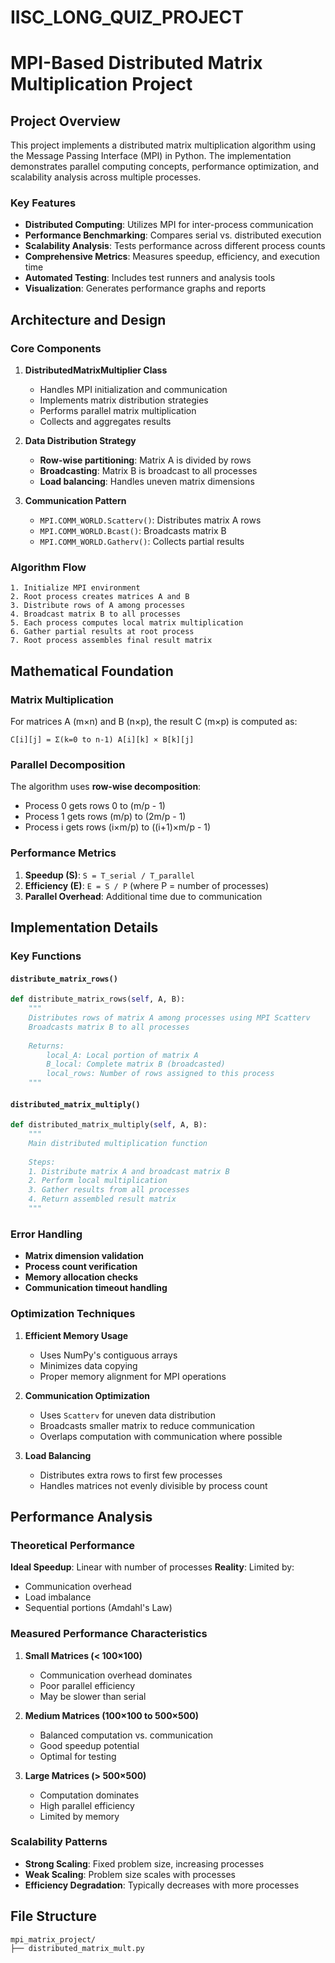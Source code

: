 # IISC_LONG_QUIZ_PROJECT

# MPI-Based Distributed Matrix Multiplication Project

## Project Overview

This project implements a distributed matrix multiplication algorithm using the Message Passing Interface (MPI) in Python. The implementation demonstrates parallel computing concepts, performance optimization, and scalability analysis across multiple processes.

### Key Features

- **Distributed Computing**: Utilizes MPI for inter-process communication
- **Performance Benchmarking**: Compares serial vs. distributed execution
- **Scalability Analysis**: Tests performance across different process counts
- **Comprehensive Metrics**: Measures speedup, efficiency, and execution time
- **Automated Testing**: Includes test runners and analysis tools
- **Visualization**: Generates performance graphs and reports

## Architecture and Design

### Core Components

1. **DistributedMatrixMultiplier Class**
   - Handles MPI initialization and communication
   - Implements matrix distribution strategies
   - Performs parallel matrix multiplication
   - Collects and aggregates results

2. **Data Distribution Strategy**
   - **Row-wise partitioning**: Matrix A is divided by rows
   - **Broadcasting**: Matrix B is broadcast to all processes
   - **Load balancing**: Handles uneven matrix dimensions

3. **Communication Pattern**
   - `MPI.COMM_WORLD.Scatterv()`: Distributes matrix A rows
   - `MPI.COMM_WORLD.Bcast()`: Broadcasts matrix B
   - `MPI.COMM_WORLD.Gatherv()`: Collects partial results

### Algorithm Flow

```
1. Initialize MPI environment
2. Root process creates matrices A and B
3. Distribute rows of A among processes
4. Broadcast matrix B to all processes
5. Each process computes local matrix multiplication
6. Gather partial results at root process
7. Root process assembles final result matrix
```

## Mathematical Foundation

### Matrix Multiplication

For matrices A (m×n) and B (n×p), the result C (m×p) is computed as:

```
C[i][j] = Σ(k=0 to n-1) A[i][k] × B[k][j]
```

### Parallel Decomposition

The algorithm uses **row-wise decomposition**:
- Process 0 gets rows 0 to (m/p - 1)
- Process 1 gets rows (m/p) to (2m/p - 1)
- Process i gets rows (i×m/p) to ((i+1)×m/p - 1)

### Performance Metrics

1. **Speedup (S)**: `S = T_serial / T_parallel`
2. **Efficiency (E)**: `E = S / P` (where P = number of processes)
3. **Parallel Overhead**: Additional time due to communication

## Implementation Details

### Key Functions

#### `distribute_matrix_rows()`
```python
def distribute_matrix_rows(self, A, B):
    """
    Distributes rows of matrix A among processes using MPI Scatterv
    Broadcasts matrix B to all processes
    
    Returns:
        local_A: Local portion of matrix A
        B_local: Complete matrix B (broadcasted)
        local_rows: Number of rows assigned to this process
    """
```

#### `distributed_matrix_multiply()`
```python
def distributed_matrix_multiply(self, A, B):
    """
    Main distributed multiplication function
    
    Steps:
    1. Distribute matrix A and broadcast matrix B
    2. Perform local multiplication
    3. Gather results from all processes
    4. Return assembled result matrix
    """
```

### Error Handling

- **Matrix dimension validation**
- **Process count verification**
- **Memory allocation checks**
- **Communication timeout handling**

### Optimization Techniques

1. **Efficient Memory Usage**
   - Uses NumPy's contiguous arrays
   - Minimizes data copying
   - Proper memory alignment for MPI operations

2. **Communication Optimization**
   - Uses `Scatterv` for uneven data distribution
   - Broadcasts smaller matrix to reduce communication
   - Overlaps computation with communication where possible

3. **Load Balancing**
   - Distributes extra rows to first few processes
   - Handles matrices not evenly divisible by process count

## Performance Analysis

### Theoretical Performance

**Ideal Speedup**: Linear with number of processes
**Reality**: Limited by:
- Communication overhead
- Load imbalance
- Sequential portions (Amdahl's Law)

### Measured Performance Characteristics

1. **Small Matrices (< 100×100)**
   - Communication overhead dominates
   - Poor parallel efficiency
   - May be slower than serial

2. **Medium Matrices (100×100 to 500×500)**
   - Balanced computation vs. communication
   - Good speedup potential
   - Optimal for testing

3. **Large Matrices (> 500×500)**
   - Computation dominates
   - High parallel efficiency
   - Limited by memory

### Scalability Patterns

- **Strong Scaling**: Fixed problem size, increasing processes
- **Weak Scaling**: Problem size scales with processes
- **Efficiency Degradation**: Typically decreases with more processes

## File Structure

```
mpi_matrix_project/
├── distributed_matrix_mult.py
